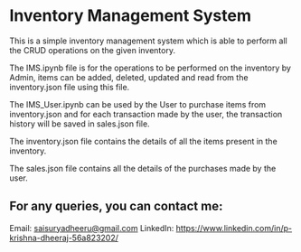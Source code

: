 # Inventory Management System

This is a simple inventory management system which is able to perform all the CRUD operations on the given inventory. 

The IMS.ipynb file is for the operations to be performed on the inventory by Admin, items can be added, deleted, updated and read from the inventory.json file using this file.

The IMS_User.ipynb can be used by the User to purchase items from inventory.json and for each transaction made by the user, the transaction history will be saved in sales.json file. 

The inventory.json file contains the details of all the items present in the inventory.

The sales.json file contains all the details of the purchases made by the user.


## For any queries, you can contact me:

Email: saisuryadheeru@gmail.com
LinkedIn: https://www.linkedin.com/in/p-krishna-dheeraj-56a823202/
